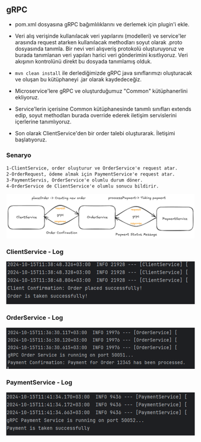 ## gRPC
- pom.xml dosyasına gRPC bağımlılıklarını ve derlemek için plugin'i ekle.
- Veri alış verişinde kullanılacak veri yapılarını (modelleri) ve service'ler arasında request atarken 
kullanılacak methodları soyut olarak .proto dosyasında tanımla. Bir nevi veri alışveriş protokolü oluşturuyoruz ve burada 
tanımlanan veri yapıları harici veri gönderimini kısıtlıyoruz. Veri akışının kontrolünü direkt bu dosyada tanımlamış olduk.
- ``` mvn clean install ``` ile derlediğimizde gRPC java sınıflarımızı oluşturacak ve oluşan bu kütüphaneyi .jar olarak kaydedeceğiz.

- Microservice'lere gRPC ve oluşturduğumuz "Common" kütüphanerlini ekliyoruz.
- Service'lerin içerisine Common kütüphanesinde tanımlı sınıfları extends edip, soyut methodları burada override ederek 
iletişim servislerini içerlerine tanımlıyoruz.
- Son olarak ClientService'den bir order talebi oluşturarak. İletişimi başlatıyoruz.

### Senaryo
    1-ClientService, order oluşturur ve OrderService'e request atar. 
    2-OrderRequest, ödeme almak için PaymentService'e request atar. 
    3-PaymentServis, OrderService'e olumlu durum döner. 
    4-OrderService de ClientService'e olumlu sonucu bildirir.
![diagram](assets/diagram.png)
### ClientService - Log
![clientservice](assets/a.png)
### OrderService - Log
![clientservice](assets/b.png)
### PaymentService - Log
![clientservice](assets/c.png)